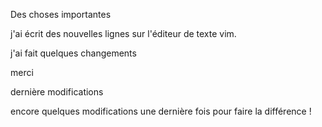 Des choses importantes

j'ai écrit des nouvelles lignes sur l'éditeur de texte vim.


j'ai fait quelques changements

merci

dernière modifications

encore quelques modifications
 une dernière fois pour faire la différence !

